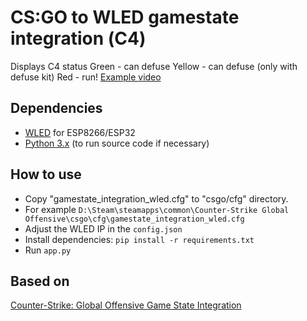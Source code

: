 # CS:GO to WLED gamestate integration (С4)
Displays С4 status
Green - can defuse
Yellow - can defuse (only with defuse kit)
Red - run!
[Example video](https://youtu.be/Oddy42e71_c)

## Dependencies
* [WLED](https://github.com/Aircoookie/WLED "WLED") for ESP8266/ESP32
* [Python 3.x](https://www.python.org/downloads/) (to run source code if necessary)

## How to use
* Copy "gamestate_integration_wled.cfg" to "csgo/cfg" directory.
* For example `D:\Steam\steamapps\common\Counter-Strike Global Offensive\csgo\cfg\gamestate_integration_wled.cfg`
* Adjust the WLED IP in the `config.json`
* Install dependencies: `pip install -r requirements.txt`
* Run `app.py`

## Based on
[Counter-Strike: Global Offensive Game State Integration](https://developer.valvesoftware.com/wiki/Counter-Strike:_Global_Offensive_Game_State_Integration)
